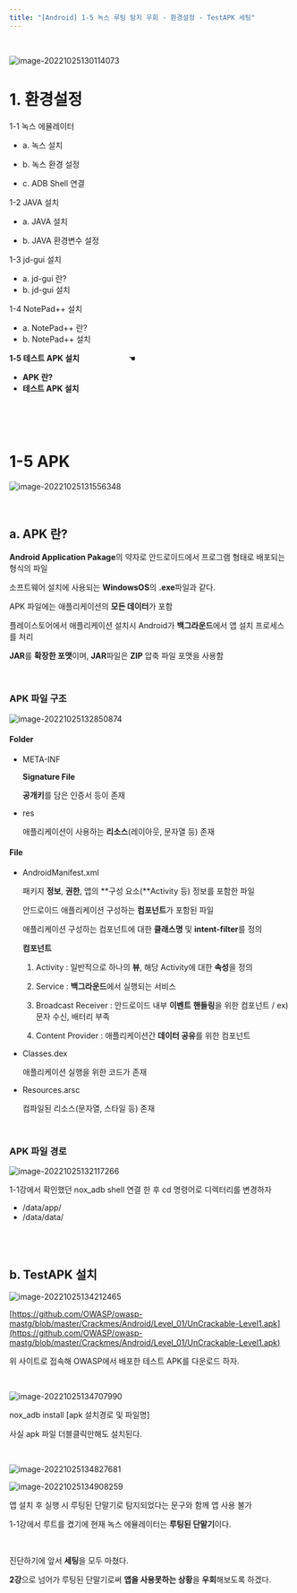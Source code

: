 ```yaml
---
title: "[Android] 1-5 녹스 루팅 탐지 우회 - 환경설정 - TestAPK 세팅"
---
```


<br>

![image-20221025130114073](https://raw.githubusercontent.com/EONION-TH3DB/image_repo/main/img2/image-20221025130114073.png)

# **1. 환경설정**

1-1 녹스 에뮬레이터

- a. 녹스 설치

- b. 녹스 환경 설정

- c.  ADB Shell 연결

1-2 JAVA 설치

- a. JAVA 설치

- b. JAVA 환경변수 설정

1-3 jd-gui 설치

- a. jd-gui 란?
- b. jd-gui 설치

1-4 NotePad++ 설치

- a. NotePad++ 란?
- b. NotePad++ 설치

**1-5 테스트 APK 설치** &emsp;&emsp;&emsp;&emsp;&emsp;&emsp;☚

- **APK 란?**
- **테스트 APK 설치**

<BR>

<BR>

<BR>

# **1-5 APK**

![image-20221025131556348](https://raw.githubusercontent.com/EONION-TH3DB/image_repo/main/img2/image-20221025131556348.png)

<br>

## **a. APK 란?**

**Android Application Pakage**의 약자로 안드로이드에서 프로그램 형태로 배포되는 형식의 파일

소프트웨어 설치에 사용되는 **WindowsOS**의 **.exe**파일과 같다.

APK 파일에는 애플리케이션의 **모든 데이터**가 포함

플레이스토어에서 애플리케이션 설치시 Android가 **백그라운드**에서 앱 설치 프로세스를 처리

**JAR**를 **확장한 포맷**이며, **JAR**파일은 **ZIP** 압축 파일 포맷을 사용함

<br>

### **APK 파일 구조**

![image-20221025132850874](https://raw.githubusercontent.com/EONION-TH3DB/image_repo/main/img2/image-20221025132850874.png)

#### **Folder**

- META-INF

  **Signature File**

  **공개키**를 담은 인증서 등이 존재

- res

  애플리케이션이 사용하는 **리소스**(레이아웃, 문자열 등) 존재

#### **File**

- AndroidManifest.xml

  패키지 **정보**, **권한**, 앱의 **구성 요소(**Activity 등) 정보를 포함한 파일

  안드로이드 애플리케이션 구성하는 **컴포넌트**가 포함된 파일

  애플리케이션 구성하는 컴포넌트에 대한 **클래스명** 및 **intent-filter**를 정의

  **컴포넌트**

  1. Activity : 일반적으로 하나의 **뷰**, 해당 Activity에 대한 **속성**을 정의

  2. Service : **백그라운드**에서 실행되는 서비스

  3. Broadcast Receiver : 안드로이드 내부 **이벤트** **핸들링**을 위한 컴포넌트 / ex) 문자 수신, 배터리 부족

  4. Content Provider : 애플리케이션간 **데이터 공유**를 위한 컴포넌트

- Classes.dex

  애플리케이션 실행을 위한 코드가 존재

- Resources.arsc

  컴파일된 리소스(문자열, 스타일 등) 존재

<br>

### **APK 파일 경로**

![image-20221025132117266](https://raw.githubusercontent.com/EONION-TH3DB/image_repo/main/img2/image-20221025132117266.png)

1-1강에서 확인했던 nox_adb shell 연결 한 후 cd 명령어로 디렉터리를 변경하자

- /data/app/<PakageName>
- /data/data/<PakageName>

<br>

<br>

## b. TestAPK 설치

![image-20221025134212465](https://raw.githubusercontent.com/EONION-TH3DB/image_repo/main/img2/image-20221025134212465.png)

[https://github.com/OWASP/owasp-mastg/blob/master/Crackmes/Android/Level_01/UnCrackable-Level1.apk](https://github.com/OWASP/owasp-mastg/blob/master/Crackmes/Android/Level_01/UnCrackable-Level1.apk)

위 사이트로 접속해 OWASP에서 배포한 테스트 APK를 다운로드 하자.

<BR>

![image-20221025134707990](https://raw.githubusercontent.com/EONION-TH3DB/image_repo/main/img2/image-20221025134707990.png)

nox_adb install [apk 설치경로 및 파일명]

사실 apk 파일 더블클릭만해도 설치된다.

<br>

![image-20221025134827681](https://raw.githubusercontent.com/EONION-TH3DB/image_repo/main/img2/image-20221025134827681.png)

![image-20221025134908259](https://raw.githubusercontent.com/EONION-TH3DB/image_repo/main/img2/image-20221025134908259.png)

앱 설치 후 실행 시 루팅된 단말기로 탐지되었다는 문구와 함께 앱 사용 불가

1-1강에서 루트를 켰기에 현재 녹스 에뮬레이터는 **루팅된 단말기**이다.

<br>

진단하기에 앞서 **세팅**을 모두 마쳤다.

**2강**으로 넘어가 루팅된 단말기로써 **앱을 사용못하는 상황**을 **우회**해보도록 하겠다.